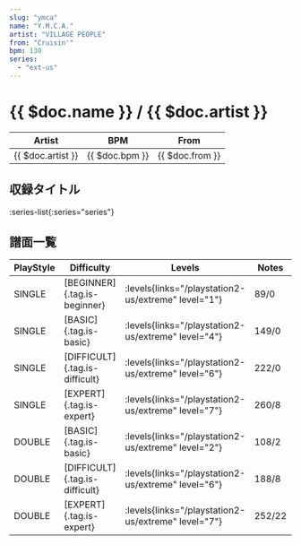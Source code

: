 ```yaml
---
slug: "ymca"
name: "Y.M.C.A."
artist: "VILLAGE PEOPLE"
from: "Cruisin'"
bpm: 130
series:
  - "ext-us"
---
```


# {{ $doc.name }} / {{ $doc.artist }}

|Artist|BPM|From|
|------|---|----|
|{{ $doc.artist }}|{{ $doc.bpm }}|{{ $doc.from }}|

## 収録タイトル

:series-list{:series="series"}

## 譜面一覧

|PlayStyle|Difficulty|Levels|Notes|Movie|
|---------|----------|------|-----|-----|
|SINGLE|[BEGINNER]{.tag.is-beginner}| :levels{links="/playstation2-us/extreme" level="1"}|89/0||
|SINGLE|[BASIC]{.tag.is-basic}| :levels{links="/playstation2-us/extreme" level="4"}|149/0||
|SINGLE|[DIFFICULT]{.tag.is-difficult}| :levels{links="/playstation2-us/extreme" level="6"}|222/0||
|SINGLE|[EXPERT]{.tag.is-expert}| :levels{links="/playstation2-us/extreme" level="7"}|260/8||
|DOUBLE|[BASIC]{.tag.is-basic}| :levels{links="/playstation2-us/extreme" level="2"}|108/2||
|DOUBLE|[DIFFICULT]{.tag.is-difficult}| :levels{links="/playstation2-us/extreme" level="6"}|188/8||
|DOUBLE|[EXPERT]{.tag.is-expert}| :levels{links="/playstation2-us/extreme" level="7"}|252/22||
